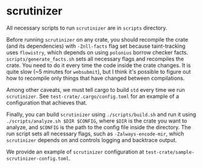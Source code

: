 # scrutinizer

All necessary scripts to run `scrutinizer` are in `scripts` directory.

Before running `scrutinizer` on any crate, you should recompile the crate (and its dependencies) with `-Znll-facts` flag set because taint-tracking uses `flowistry`, which depends on using `polonius` borrow checker facts. `scripts/generate_facts.sh` sets all necessary flags and recompiles the crate. You need to do it every time the code inside the crate changes. It is quite slow (~5 minutes for `websubmit`), but I think it's possible to figure out how to recompile only things that have changed between compilations.

Among other caveats, we must tell cargo to build `std` every time we run `scrutinizer`. See `test-crate/.cargo/config.toml` for an example of a configuration that achieves that. 

Finally, you can build `scrutinizer` using `./scripts/build.sh` and run it using `./scripts/analyze.sh $DIR $CONFIG`, where `$DIR` is the crate you want to analyze, and `$CONFIG` is the path to the config file inside the directory. The run script sets all necessary flags, such as `-Zalways-encode-mir`, which `scrutinizer` depends on and controls logging and backtrace output.

We provide an example of `scrutinizer` configuration at `test-crate/sample-scrutinizer-config.toml`.
